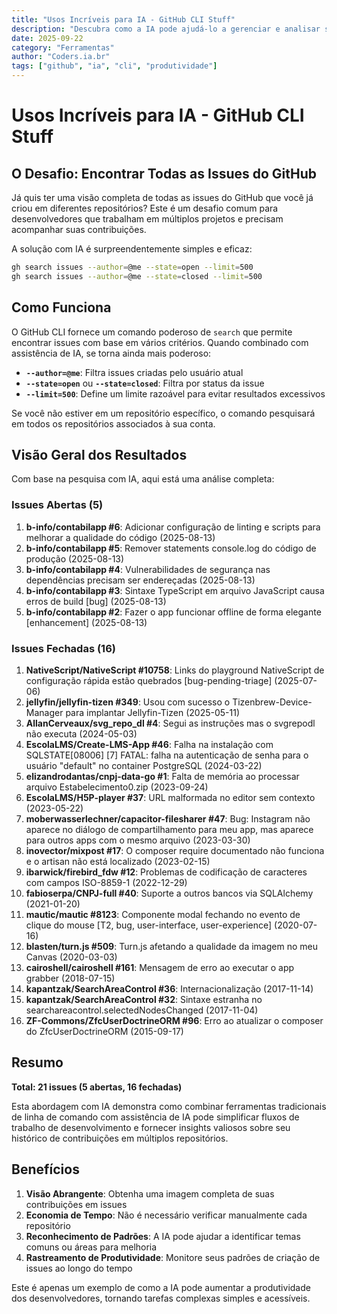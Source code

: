 ```yaml
---
title: "Usos Incríveis para IA - GitHub CLI Stuff"
description: "Descubra como a IA pode ajudá-lo a gerenciar e analisar suas issues do GitHub usando o GitHub CLI"
date: 2025-09-22
category: "Ferramentas"
author: "Coders.ia.br"
tags: ["github", "ia", "cli", "produtividade"]
---
```


# Usos Incríveis para IA - GitHub CLI Stuff

## O Desafio: Encontrar Todas as Issues do GitHub

Já quis ter uma visão completa de todas as issues do GitHub que você já criou em diferentes repositórios? Este é um desafio comum para desenvolvedores que trabalham em múltiplos projetos e precisam acompanhar suas contribuições.

A solução com IA é surpreendentemente simples e eficaz:

```bash
gh search issues --author=@me --state=open --limit=500
gh search issues --author=@me --state=closed --limit=500
```

## Como Funciona

O GitHub CLI fornece um comando poderoso de `search` que permite encontrar issues com base em vários critérios. Quando combinado com assistência de IA, se torna ainda mais poderoso:

- **`--author=@me`**: Filtra issues criadas pelo usuário atual
- **`--state=open`** ou **`--state=closed`**: Filtra por status da issue
- **`--limit=500`**: Define um limite razoável para evitar resultados excessivos

Se você não estiver em um repositório específico, o comando pesquisará em todos os repositórios associados à sua conta.

## Visão Geral dos Resultados

Com base na pesquisa com IA, aqui está uma análise completa:

### Issues Abertas (5)

1. **b-info/contabilapp #6**: Adicionar configuração de linting e scripts para melhorar a qualidade do código (2025-08-13)
2. **b-info/contabilapp #5**: Remover statements console.log do código de produção (2025-08-13)
3. **b-info/contabilapp #4**: Vulnerabilidades de segurança nas dependências precisam ser endereçadas (2025-08-13)
4. **b-info/contabilapp #3**: Sintaxe TypeScript em arquivo JavaScript causa erros de build [bug] (2025-08-13)
5. **b-info/contabilapp #2**: Fazer o app funcionar offline de forma elegante [enhancement] (2025-08-13)

### Issues Fechadas (16)

1. **NativeScript/NativeScript #10758**: Links do playground NativeScript de configuração rápida estão quebrados [bug-pending-triage] (2025-07-06)
2. **jellyfin/jellyfin-tizen #349**: Usou com sucesso o Tizenbrew-Device-Manager para implantar Jellyfin-Tizen (2025-05-11)
3. **AllanCerveaux/svg_repo_dl #4**: Segui as instruções mas o svgrepodl não executa (2024-05-03)
4. **EscolaLMS/Create-LMS-App #46**: Falha na instalação com SQLSTATE[08006] [7] FATAL: falha na autenticação de senha para o usuário "default" no container PostgreSQL (2024-03-22)
5. **elizandrodantas/cnpj-data-go #1**: Falta de memória ao processar arquivo Estabelecimento0.zip (2023-09-24)
6. **EscolaLMS/H5P-player #37**: URL malformada no editor sem contexto (2023-05-22)
7. **moberwasserlechner/capacitor-filesharer #47**: Bug: Instagram não aparece no diálogo de compartilhamento para meu app, mas aparece para outros apps com o mesmo arquivo (2023-03-30)
8. **inovector/mixpost #17**: O composer require documentado não funciona e o artisan não está localizado (2023-02-15)
9. **ibarwick/firebird_fdw #12**: Problemas de codificação de caracteres com campos ISO-8859-1 (2022-12-29)
10. **fabioserpa/CNPJ-full #40**: Suporte a outros bancos via SQLAlchemy (2021-01-20)
11. **mautic/mautic #8123**: Componente modal fechando no evento de clique do mouse [T2, bug, user-interface, user-experience] (2020-07-16)
12. **blasten/turn.js #509**: Turn.js afetando a qualidade da imagem no meu Canvas (2020-03-03)
13. **cairoshell/cairoshell #161**: Mensagem de erro ao executar o app grabber (2018-07-15)
14. **kapantzak/SearchAreaControl #36**: Internacionalização (2017-11-14)
15. **kapantzak/SearchAreaControl #32**: Sintaxe estranha no searchareacontrol.selectedNodesChanged (2017-11-04)
16. **ZF-Commons/ZfcUserDoctrineORM #96**: Erro ao atualizar o composer do ZfcUserDoctrineORM (2015-09-17)

## Resumo

**Total: 21 issues (5 abertas, 16 fechadas)**

Esta abordagem com IA demonstra como combinar ferramentas tradicionais de linha de comando com assistência de IA pode simplificar fluxos de trabalho de desenvolvimento e fornecer insights valiosos sobre seu histórico de contribuições em múltiplos repositórios.

## Benefícios

1. **Visão Abrangente**: Obtenha uma imagem completa de suas contribuições em issues
2. **Economia de Tempo**: Não é necessário verificar manualmente cada repositório
3. **Reconhecimento de Padrões**: A IA pode ajudar a identificar temas comuns ou áreas para melhoria
4. **Rastreamento de Produtividade**: Monitore seus padrões de criação de issues ao longo do tempo

Este é apenas um exemplo de como a IA pode aumentar a produtividade dos desenvolvedores, tornando tarefas complexas simples e acessíveis.

